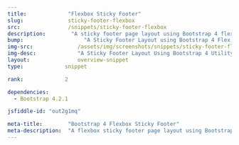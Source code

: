 ```yaml
---
title:             "Flexbox Sticky Footer"
slug:              sticky-footer-flexbox
src:               /snippets/sticky-footer-flexbox
description:	    "A sticky footer page layout using Bootstrap 4 flex utility classes"
bump:			        "A Sticky Footer Layout using Bootstrap 4 Flex Utility Classes"
img-src:	    	  /assets/img/screenshots/snippets/sticky-footer-flexbox.jpg
img-desc:		      "A Sticky Footer Layout Using Bootstrap 4 Utility Classes"
layout:		    	  overview-snippet
type:             snippet

rank:             2

dependencies:     
  - Bootstrap 4.2.1

jsfiddle-id: "out2g1mq"

meta-title:        "Bootstrap 4 Flexbox Sticky Footer"
meta-description:  "A flexbox sticky footer page layout using Bootstrap 4 flex utility classes"
---
```

